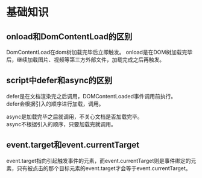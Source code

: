 # 基础知识

## onload和DomContentLoad的区别

DomContentLoad在dom树加载完毕后立即触发。
onload是在DOM树加载完毕后，继续加载图片、视频等第三方外部文件，加载完成之后再触发。

## script中defer和async的区别

defer是在文档渲染完之后调用，DOMContentLoaded事件调用前执行。  
defer会根据引入的顺序进行加载，调用。  

async是加载完毕之后就调用，不关心文档是否加载完毕。  
async不根据引入的顺序，只要加载完就调用。

## event.target和event.currentTarget

event.target指向引起触发事件的元素，而event.currentTarget则是事件绑定的元素，只有被点击的那个目标元素的event.target才会等于event.currentTarget。
